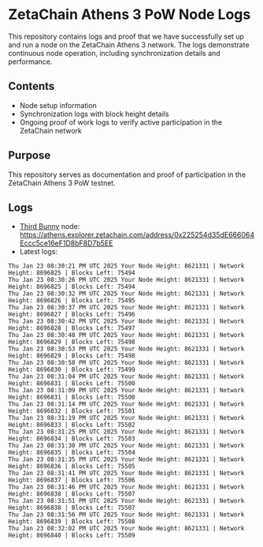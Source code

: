 # ZetaChain Athens 3 PoW Node Logs
This repository contains logs and proof that we have successfully set up and run a node on the ZetaChain Athens 3 network. The logs demonstrate continuous node operation, including synchronization details and performance.

## Contents
- Node setup information
- Synchronization logs with block height details
- Ongoing proof of work logs to verify active participation in the ZetaChain network

## Purpose
This repository serves as documentation and proof of participation in the ZetaChain Athens 3 PoW testnet.

## Logs

- [Third Bunny](https://thirdbunny.xyz/) node: https://athens.explorer.zetachain.com/address/0x225254d35dE666064Eccc5ce16eF1D8bF8D7b5EE
- Latest logs:
```
Thu Jan 23 08:30:21 PM UTC 2025 Your Node Height: 8621331 | Network Height: 8696825 | Blocks Left: 75494
Thu Jan 23 08:30:26 PM UTC 2025 Your Node Height: 8621331 | Network Height: 8696825 | Blocks Left: 75494
Thu Jan 23 08:30:32 PM UTC 2025 Your Node Height: 8621331 | Network Height: 8696826 | Blocks Left: 75495
Thu Jan 23 08:30:37 PM UTC 2025 Your Node Height: 8621331 | Network Height: 8696827 | Blocks Left: 75496
Thu Jan 23 08:30:42 PM UTC 2025 Your Node Height: 8621331 | Network Height: 8696828 | Blocks Left: 75497
Thu Jan 23 08:30:48 PM UTC 2025 Your Node Height: 8621331 | Network Height: 8696829 | Blocks Left: 75498
Thu Jan 23 08:30:53 PM UTC 2025 Your Node Height: 8621331 | Network Height: 8696829 | Blocks Left: 75498
Thu Jan 23 08:30:58 PM UTC 2025 Your Node Height: 8621331 | Network Height: 8696830 | Blocks Left: 75499
Thu Jan 23 08:31:04 PM UTC 2025 Your Node Height: 8621331 | Network Height: 8696831 | Blocks Left: 75500
Thu Jan 23 08:31:09 PM UTC 2025 Your Node Height: 8621331 | Network Height: 8696831 | Blocks Left: 75500
Thu Jan 23 08:31:14 PM UTC 2025 Your Node Height: 8621331 | Network Height: 8696832 | Blocks Left: 75501
Thu Jan 23 08:31:19 PM UTC 2025 Your Node Height: 8621331 | Network Height: 8696833 | Blocks Left: 75502
Thu Jan 23 08:31:25 PM UTC 2025 Your Node Height: 8621331 | Network Height: 8696834 | Blocks Left: 75503
Thu Jan 23 08:31:30 PM UTC 2025 Your Node Height: 8621331 | Network Height: 8696835 | Blocks Left: 75504
Thu Jan 23 08:31:35 PM UTC 2025 Your Node Height: 8621331 | Network Height: 8696836 | Blocks Left: 75505
Thu Jan 23 08:31:41 PM UTC 2025 Your Node Height: 8621331 | Network Height: 8696837 | Blocks Left: 75506
Thu Jan 23 08:31:46 PM UTC 2025 Your Node Height: 8621331 | Network Height: 8696838 | Blocks Left: 75507
Thu Jan 23 08:31:51 PM UTC 2025 Your Node Height: 8621331 | Network Height: 8696838 | Blocks Left: 75507
Thu Jan 23 08:31:56 PM UTC 2025 Your Node Height: 8621331 | Network Height: 8696839 | Blocks Left: 75508
Thu Jan 23 08:32:02 PM UTC 2025 Your Node Height: 8621331 | Network Height: 8696840 | Blocks Left: 75509
```
